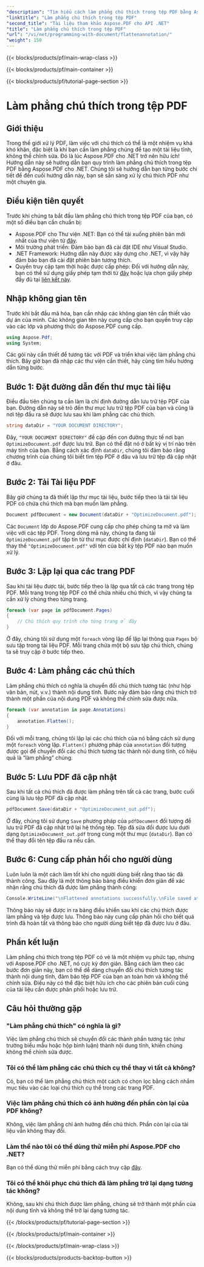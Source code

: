 ```yaml
---
"description": "Tìm hiểu cách làm phẳng chú thích trong tệp PDF bằng Aspose.PDF cho .NET trong hướng dẫn này. Đơn giản hóa quy trình quản lý PDF của bạn với hướng dẫn chi tiết của chúng tôi."
"linktitle": "Làm phẳng chú thích trong tệp PDF"
"second_title": "Tài liệu tham khảo Aspose.PDF cho API .NET"
"title": "Làm phẳng chú thích trong tệp PDF"
"url": "/vi/net/programming-with-document/flattenannotation/"
"weight": 150
---
```


{{< blocks/products/pf/main-wrap-class >}}

{{< blocks/products/pf/main-container >}}

{{< blocks/products/pf/tutorial-page-section >}}

# Làm phẳng chú thích trong tệp PDF

## Giới thiệu

Trong thế giới xử lý PDF, làm việc với chú thích có thể là một nhiệm vụ khá khó khăn, đặc biệt là khi bạn cần làm phẳng chúng để tạo một tài liệu tĩnh, không thể chỉnh sửa. Đó là lúc Aspose.PDF cho .NET trở nên hữu ích! Hướng dẫn này sẽ hướng dẫn bạn quy trình làm phẳng chú thích trong tệp PDF bằng Aspose.PDF cho .NET. Chúng tôi sẽ hướng dẫn bạn từng bước chi tiết để đến cuối hướng dẫn này, bạn sẽ sẵn sàng xử lý chú thích PDF như một chuyên gia.

## Điều kiện tiên quyết

Trước khi chúng ta bắt đầu làm phẳng chú thích trong tệp PDF của bạn, có một số điều bạn cần chuẩn bị:

- Aspose.PDF cho Thư viện .NET: Bạn có thể tải xuống phiên bản mới nhất của thư viện từ [đây](https://releases.aspose.com/pdf/net/).
- Môi trường phát triển: Đảm bảo bạn đã cài đặt IDE như Visual Studio.
- .NET Framework: Hướng dẫn này được xây dựng cho .NET, vì vậy hãy đảm bảo bạn đã cài đặt phiên bản tương thích.
- Quyền truy cập tạm thời hoặc được cấp phép: Đối với hướng dẫn này, bạn có thể sử dụng giấy phép tạm thời từ [đây](https://purchase.aspose.com/temporary-license/) hoặc lựa chọn giấy phép đầy đủ tại [liên kết này](https://purchase.aspose.com/buy).

## Nhập không gian tên

Trước khi bắt đầu mã hóa, bạn cần nhập các không gian tên cần thiết vào dự án của mình. Các không gian tên này cung cấp cho bạn quyền truy cập vào các lớp và phương thức do Aspose.PDF cung cấp.

```csharp
using Aspose.Pdf;
using System;
```

Các gói này cần thiết để tương tác với PDF và triển khai việc làm phẳng chú thích. Bây giờ bạn đã nhập các thư viện cần thiết, hãy cùng tìm hiểu hướng dẫn từng bước.

## Bước 1: Đặt đường dẫn đến thư mục tài liệu

Điều đầu tiên chúng ta cần làm là chỉ định đường dẫn lưu trữ tệp PDF của bạn. Đường dẫn này sẽ trỏ đến thư mục lưu trữ tệp PDF của bạn và cũng là nơi tệp đầu ra sẽ được lưu sau khi làm phẳng các chú thích.

```csharp
string dataDir = "YOUR DOCUMENT DIRECTORY";
```

Đây, `"YOUR DOCUMENT DIRECTORY"` đề cập đến con đường thực tế nơi bạn `OptimizeDocument.pdf` được lưu trữ. Bạn có thể đặt nó ở bất kỳ vị trí nào trên máy tính của bạn. Bằng cách xác định `dataDir`, chúng tôi đảm bảo rằng chương trình của chúng tôi biết tìm tệp PDF ở đâu và lưu trữ tệp đã cập nhật ở đâu. 

## Bước 2: Tải Tài liệu PDF

Bây giờ chúng ta đã thiết lập thư mục tài liệu, bước tiếp theo là tải tài liệu PDF có chứa chú thích mà bạn muốn làm phẳng.

```csharp
Document pdfDocument = new Document(dataDir + "OptimizeDocument.pdf");
```

Các `Document` lớp do Aspose.PDF cung cấp cho phép chúng ta mở và làm việc với các tệp PDF. Trong dòng mã này, chúng ta đang tải `OptimizeDocument.pdf` tập tin từ thư mục được chỉ định (`dataDir`). Bạn có thể thay thế `"OptimizeDocument.pdf"` với tên của bất kỳ tệp PDF nào bạn muốn xử lý.

## Bước 3: Lặp lại qua các trang PDF

Sau khi tài liệu được tải, bước tiếp theo là lặp qua tất cả các trang trong tệp PDF. Mỗi trang trong tệp PDF có thể chứa nhiều chú thích, vì vậy chúng ta cần xử lý chúng theo từng trang.

```csharp
foreach (var page in pdfDocument.Pages)
{
    // Chú thích quy trình cho từng trang ở đây
}
```

Ở đây, chúng tôi sử dụng một `foreach` vòng lặp để lặp lại thông qua `Pages` bộ sưu tập trong tài liệu PDF. Mỗi trang chứa một bộ sưu tập chú thích, chúng ta sẽ truy cập ở bước tiếp theo.

## Bước 4: Làm phẳng các chú thích

Làm phẳng chú thích có nghĩa là chuyển đổi chú thích tương tác (như hộp văn bản, nút, v.v.) thành nội dung tĩnh. Bước này đảm bảo rằng chú thích trở thành một phần của nội dung PDF và không thể chỉnh sửa được nữa.

```csharp
foreach (var annotation in page.Annotations)
{
    annotation.Flatten();
}
```

Đối với mỗi trang, chúng tôi lặp lại các chú thích của nó bằng cách sử dụng một `foreach` vòng lặp. `Flatten()` phương pháp của `annotation` đối tượng được gọi để chuyển đổi các chú thích tương tác thành nội dung tĩnh, có hiệu quả là “làm phẳng” chúng.

## Bước 5: Lưu PDF đã cập nhật

Sau khi tất cả chú thích đã được làm phẳng trên tất cả các trang, bước cuối cùng là lưu tệp PDF đã cập nhật.

```csharp
pdfDocument.Save(dataDir + "OptimizeDocument_out.pdf");
```

Ở đây, chúng tôi sử dụng `Save` phương pháp của `pdfDocument` đối tượng để lưu trữ PDF đã cập nhật trở lại hệ thống tệp. Tệp đã sửa đổi được lưu dưới dạng `OptimizeDocument_out.pdf` trong cùng một thư mục (`dataDir`). Bạn có thể thay đổi tên tệp đầu ra nếu cần.

## Bước 6: Cung cấp phản hồi cho người dùng

Luôn luôn là một cách làm tốt khi cho người dùng biết rằng thao tác đã thành công. Sau đây là một thông báo bảng điều khiển đơn giản để xác nhận rằng chú thích đã được làm phẳng thành công:

```csharp
Console.WriteLine("\nFlattened annotations successfully.\nFile saved at " + dataDir);
```

Thông báo này sẽ được in ra bảng điều khiển sau khi các chú thích được làm phẳng và tệp được lưu. Thông báo này cung cấp phản hồi cho biết quá trình đã hoàn tất và thông báo cho người dùng biết tệp đã được lưu ở đâu.

## Phần kết luận

Làm phẳng chú thích trong tệp PDF có vẻ là một nhiệm vụ phức tạp, nhưng với Aspose.PDF cho .NET, nó cực kỳ đơn giản. Bằng cách làm theo các bước đơn giản này, bạn có thể dễ dàng chuyển đổi chú thích tương tác thành nội dung tĩnh, đảm bảo tệp PDF của bạn an toàn hơn và không thể chỉnh sửa. Điều này có thể đặc biệt hữu ích cho các phiên bản cuối cùng của tài liệu cần được phân phối hoặc lưu trữ.

## Câu hỏi thường gặp

### "Làm phẳng chú thích" có nghĩa là gì?
Việc làm phẳng chú thích sẽ chuyển đổi các thành phần tương tác (như trường biểu mẫu hoặc hộp bình luận) thành nội dung tĩnh, khiến chúng không thể chỉnh sửa được.

### Tôi có thể làm phẳng các chú thích cụ thể thay vì tất cả không?
Có, bạn có thể làm phẳng chú thích một cách có chọn lọc bằng cách nhắm mục tiêu vào các loại chú thích cụ thể trong các trang PDF.

### Việc làm phẳng chú thích có ảnh hưởng đến phần còn lại của PDF không?
Không, việc làm phẳng chỉ ảnh hưởng đến chú thích. Phần còn lại của tài liệu vẫn không thay đổi.

### Làm thế nào tôi có thể dùng thử miễn phí Aspose.PDF cho .NET?
Bạn có thể dùng thử miễn phí bằng cách truy cập [đây](https://releases.aspose.com/).

### Tôi có thể khôi phục chú thích đã làm phẳng trở lại dạng tương tác không?
Không, sau khi chú thích được làm phẳng, chúng sẽ trở thành một phần của nội dung tĩnh và không thể trở lại dạng tương tác.

{{< /blocks/products/pf/tutorial-page-section >}}

{{< /blocks/products/pf/main-container >}}

{{< /blocks/products/pf/main-wrap-class >}}

{{< blocks/products/products-backtop-button >}}